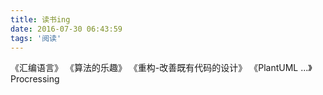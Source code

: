 ```yaml
---
title: 读书ing
date: 2016-07-30 06:43:59
tags: '阅读'
---
```

《汇编语言》
《算法的乐趣》
《重构-改善既有代码的设计》
《PlantUML ...》
 Procressing
